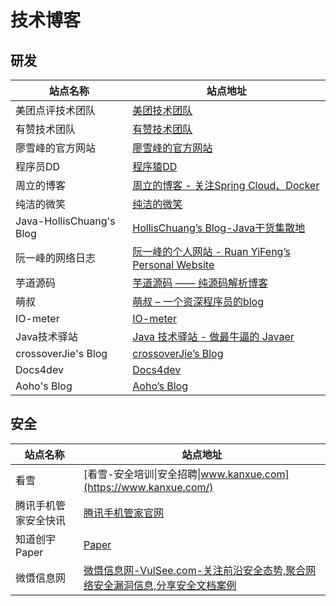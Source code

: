 # 技术博客

## 研发
| **站点名称** | **站点地址** |
| --- | --- |
| 美团点评技术团队 | [美团技术团队](https://tech.meituan.com/) |
| 有赞技术团队 | [有赞技术团队](https://tech.youzan.com/) |
| 廖雪峰的官方网站 | [廖雪峰的官方网站](https://www.liaoxuefeng.com/) |
| 程序员DD | [程序猿DD](http://blog.didispace.com/) |
| 周立的博客 | [周立的博客 - 关注Spring Cloud、Docker](http://www.itmuch.com/) |
| 纯洁的微笑 | [纯洁的微笑](http://www.ityouknow.com/) |
| Java-HollisChuang's Blog | [HollisChuang’s Blog-Java干货集散地](http://www.hollischuang.com/) |
| 阮一峰的网络日志 | [阮一峰的个人网站 - Ruan YiFeng’s Personal Website](http://www.ruanyifeng.com/) |
| 芋道源码 | [芋道源码 —— 纯源码解析博客](http://www.iocoder.cn/) |
| 萌叔 | [萌叔 – 一个资深程序员的blog](http://vearne.cc/) |
| IO-meter | [IO-meter](https://io-meter.com/) |
| Java技术驿站 | [Java 技术驿站 - 做最牛逼的 Javaer](http://cmsblogs.com/) |
| crossoverJie's Blog | [crossoverJie’s Blog](https://crossoverjie.top/) |
| Docs4dev | [Docs4dev](https://www.docs4dev.com/zh) |
| Aoho's Blog | [Aoho’s Blog](http://blueskykong.com/) |

## 安全
| **站点名称** | **站点地址** |
| --- | --- |
| 看雪 | [看雪-安全培训&#124;安全招聘&#124;www.kanxue.com](https://www.kanxue.com/) |
| 腾讯手机管家安全快讯 | [腾讯手机管家官网](https://m.qq.com/security_lab/news_list.jsp) |
| 知道创宇Paper | [Paper](https://paper.seebug.org/) |
| 微慑信息网 | [微慑信息网-VulSee.com-关注前沿安全态势,聚合网络安全漏洞信息,分享安全文档案例](https://vulsee.com/) |

